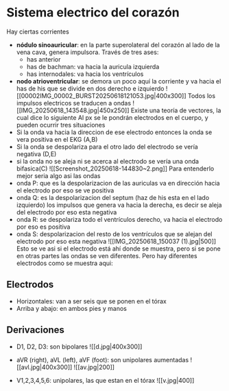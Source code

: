 # Sistema electrico del corazón 
Hay ciertas corrientes
- **nódulo sinoauricular**: en la parte superolateral del corazón al lado de la vena cava, genera impulsora. Través de tres ases:
	- has anterior
	- has de bachman: va hacia la auricula izquierda
	- has internodales: va hacia los ventrículos 
- **nodo atrioventricular**: se demora un poco aquí la corriente y va hacia el has de his que se divide en dos derecho e izquierdo 
![[00002IMG_00002_BURST20250618121053.jpg|400x300]]
Todos los impulsos electricos se traducen a ondas
![[IMG_20250618_143548.jpg|450x250]]
Existe una teoría de vectores, la cual dice lo siguiente
Al px se le pondrán electrodos en el cuerpo, y pueden ocurrir tres situaciones
- Si la onda va hacia la direccion de ese electrodo entonces la onda se vera positiva en el EKG (A,B)
- Si la onda se despolariza para el otro lado del electrodo se vería negativa (D,E)
- si la onda no se aleja ni se acerca al electrodo se vería una onda bifasica(C)
![[Screenshot_20250618-144830~2.png]]
Para entenderlo mejor seria algo asi las ondas
- onda P: que es la despolarizacion de las auriculas va en dirección hacia el electrodo por eso se ve positiva
- onda Q: es la despolarizacion del septum (haz de his esta en el lado izquierdo) los impulsos que genera va hacia la derecha, es decir se aleja del electrodo por eso esta negativa
- onda R: se despolariza todo el ventrículos derecho, va hacia el electrodo por eso es positiva
- onda S: despolarizacion del resto de los ventrículos que se alejan del electrodo por eso esta negativa
![[IMG_20250618_150037 (1).jpg|500]]
Esto se ve asi si el electrodo está ahí donde se muestra, pero si se pone en otras partes las ondas se ven diferentes. Pero hay diferentes electrodos como se muestra aqui:
## Electrodos
- Horizontales: van a ser seis que se ponen en el tórax
- Arriba y abajo: en ambos pies y manos

## Derivaciones

-  D1, D2, D3: son bipolares
![[d.jpg|400x300]]

- aVR (right), aVL (left), aVF (foot): son unipolares aumentadas
![[avl.jpg|400x300]]
![[av.jpg|200]]
- V1,2,3,4,5,6: unipolares, las que estan en el tórax
![[v.jpg|400]]


